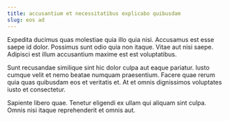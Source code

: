 ```yaml
---
title: accusantium et necessitatibus explicabo quibusdam
slug: eos ad
---
```


Expedita ducimus quas molestiae quia illo quia nisi. Accusamus est esse saepe id dolor. Possimus sunt odio quia non itaque. Vitae aut nisi saepe. Adipisci est illum accusantium maxime est est voluptatibus.

Sunt recusandae similique sint hic dolor culpa aut eaque pariatur. Iusto cumque velit et nemo beatae numquam praesentium. Facere quae rerum quia quas quibusdam eos et veritatis et. At et omnis dignissimos voluptates iusto et consectetur.

Sapiente libero quae. Tenetur eligendi ex ullam qui aliquam sint culpa. Omnis nisi itaque reprehenderit et omnis aut.
